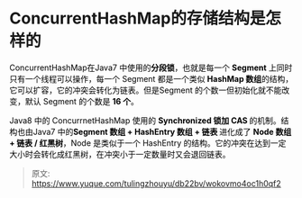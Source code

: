 # ConcurrentHashMap的存储结构是怎样的

<font style="color:rgb(0,0,0);">ConcurrentHashMap在Java7 中使用的</font>**<font style="color:rgb(0,0,0);">分段锁</font>**<font style="color:rgb(0,0,0);">，也就是每一个 </font>**<font style="color:rgb(0,0,0);">Segment</font>**<font style="color:rgb(0,0,0);"> 上同时只有一个线程可以操作，每一个 Segment 都是一个类似 </font>**<font style="color:rgb(0,0,0);">HashMap 数组</font>**<font style="color:rgb(0,0,0);">的结构，它可以扩容，它的冲突会转化为链表。但是Segment 的个数一但初始化就不能改变，默认 Segment 的个数是 </font>**<font style="color:rgb(0,0,0);">16 个</font>**<font style="color:rgb(0,0,0);">。 </font>

<font style="color:rgb(0,0,0);">Java8 中的 ConcurrnetHashMap 使用的 </font>**<font style="color:rgb(0,0,0);">Synchronized 锁加 CAS </font>**<font style="color:rgb(0,0,0);">的机制。结构也由Java7 中的</font>**<font style="color:rgb(0,0,0);">Segment 数组 + HashEntry 数组 + 链表 </font>**<font style="color:rgb(0,0,0);">进化成了 </font>**<font style="color:rgb(0,0,0);">Node 数组 + 链表 / 红黑树</font>**<font style="color:rgb(0,0,0);">，Node 是类似于一个 HashEntry 的结构。它的冲突在达到一定大小时会转化成红黑树，在冲突小于一定数量时又会退回链表。</font>



> 原文: <https://www.yuque.com/tulingzhouyu/db22bv/wokovmo4oc1h0qf2>